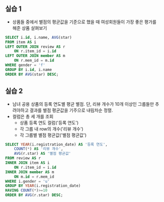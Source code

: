 ## 실습 1 
* 상품들 중에서 별점의 평균값을 기준으로 했을 때 여성회원들이 가장 좋은 평가를 해준 상품 살펴보기
```sql 
SELECT i.id, i.name, AVG(star)
FROM item AS i 
LEFT OUTER JOIN review AS r
    ON r.item_id = i.id
LEFT OUTER JOIN member AS m 
    ON r.mem_id = m.id 
WHERE gender = 'f'
GROUP BY i.id, i.name 
ORDER BY AVG(star) DESC;
```

## 실습 2 
* 남녀 공용 상품의 등록 연도별 평균 별점. 단, 리뷰 개수가 10개 이상인 그룹들만 추려야하고 결과를 별점 평균값을 기주으로 내림차순 정렬.
* 컬럼은 총 세 개를 조회
    * 상품 등록 연도 컬럼('등록 연도')
    * 각 그룹 내 row의 개수('리뷰 개수')
    * 각 그룹별 별점 평균값('별점 평균값')
```sql
SELECT YEAR(i.registration_date) AS '등록 연도', 
    COUNT(*) AS '리뷰 개수', 
    AVG(r.star) AS '별점 평균값'
FROM review AS r
INNER JOIN item AS i 
    ON r.item_id = i.id 
INNER JOIN member AS m 
    ON m.id = r.mem_id
WHERE i.gender = 'u'
GROUP BY YEAR(i.registration_date)
HAVING COUNT(*)>=10
ORDER BY AVG(r.star) DESC; 
```